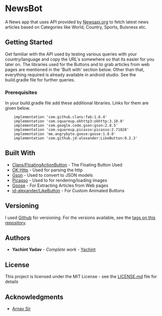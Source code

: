 # NewsBot

A News app that uses API provided by [Newsapi.org](https://newsapi.org/) to fetch latest news articles based on Categories like World, Country, Sports, Buisness etc.

## Getting Started

Get familiar with the API used by testing various queries with your country/language and copy the URL's somewhere so that its easier for you later on. The libraries used for the Buttons and to grab articles from web pages are mentioned in the 'Built with' section below. Other than that, everything required is already available in android studio. See the build.gradle file for further queries.

### Prerequisites

In your build.gradle file add these additional libraries. Links for them are given below.

```
    implementation 'com.github.clans:fab:1.6.4'
    implementation 'com.squareup.okhttp3:okhttp:3.10.0'
    implementation 'com.google.code.gson:gson:2.8.5'
    implementation 'com.squareup.picasso:picasso:2.71828'
    implementation 'me.angrybyte.goose:goose:1.8.0'
    implementation 'com.github.jd-alexander:LikeButton:0.2.3'
```

## Built With

* [Clans/FloatingActionButton](https://github.com/Clans/FloatingActionButton) - The Floating Button Used
* [OK Http](http://square.github.io/okhttp/) - Used for parsing the http
* [Gson](https://github.com/google/gson) - Used to convert to JSON models
* [Picasso](http://square.github.io/picasso/) - Used to for rendering/loading images 
* [Goose](https://jitpack.io/p/milosmns/goose) - For Extracting Articles from Web pages 
* [jd-alexander/LikeButton](https://github.com/jd-alexander/LikeButton) - For Custom Animated Buttons

## Versioning

I used [Github](https://github.com/) for versioning. For the versions available, see the [tags on this repository](https://github.com/Yachint/NewsBot/tags). 

## Authors

* **Yachint Yadav** - *Complete work* - [Yachint](https://github.com/Yachint)

## License

This project is licensed under the MIT License - see the [LICENSE.md](LICENSE.md) file for details

## Acknowledgments

* [Arnav Sir](https://github.com/championswimmer)


